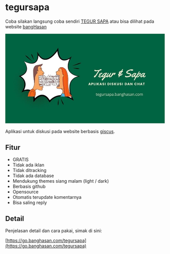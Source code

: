 # tegursapa

Coba silakan langsung coba sendiri [TEGUR SAPA] atau bisa dilihat pada website [bangHasan](https://go.banghasan.com/tegursapa)

![tegursapa](https://raw.githubusercontent.com/banghasan/tegursapa/main/art/TegurSapa_Banner.jpg)

Aplikasi untuk diskusi pada website berbasis [giscus](https://giscus.app/).

## Fitur

- GRATIS
- Tidak ada iklan
- Tidak ditracking
- Tidak ada database
- Mendukung themes siang malam (light / dark)
- Berbasis github
- Opensource
- Otomatis terupdate komentarnya
- Bisa saling reply

[TEGUR SAPA]: https://tegursapa.banghasan.com/

## Detail

Penjelasan detail dan cara pakai, simak di sini:

[https://go.banghasan.com/tegursapa](https://go.banghasan.com/tegursapa)

